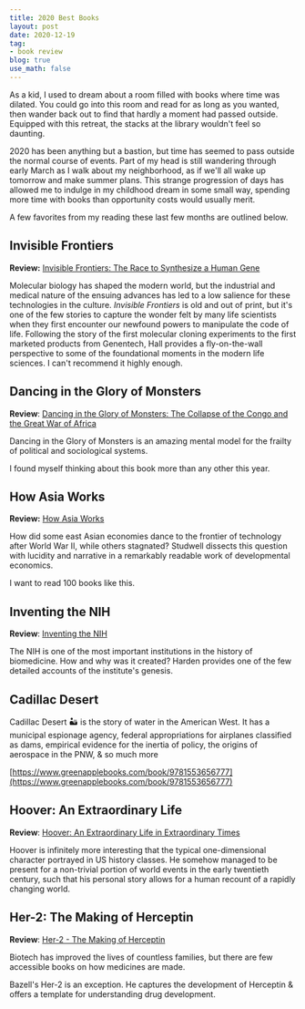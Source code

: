 ```yaml
---
title: 2020 Best Books
layout: post
date: 2020-12-19
tag:
- book review
blog: true
use_math: false
---
```


As a kid, I used to dream about a room filled with books where time was dilated.
You could go into this room and read for as long as you wanted, then wander back out to find that hardly a moment had passed outside.
Equipped with this retreat, the stacks at the library wouldn't feel so daunting.

2020 has been anything but a bastion, but time has seemed to pass outside the normal course of events.
Part of my head is still wandering through early March as I walk about my neighborhood, as if we'll all wake up tomorrow and make summer plans.
This strange progression of days has allowed me to indulge in my childhood dream in some small way, spending more time with books than opportunity costs would usually merit.

A few favorites from my reading these last few months are outlined below.

## Invisible Frontiers

**Review:** [Invisible Frontiers: The Race to Synthesize a Human Gene](https://www.notion.so/Invisible-Frontiers-The-Race-to-Synthesize-a-Human-Gene-9dc341fcc1c24723a38e9545c98417d9)

Molecular biology has shaped the modern world, but the industrial and medical nature of the ensuing advances has led to a low salience for these technologies in the culture. *Invisible Frontiers* is old and out of print, but it's one of the few stories to capture the wonder felt by many life scientists when they first encounter our newfound powers to manipulate the code of life. Following the story of the first molecular cloning experiments to the first marketed products from Genentech, Hall provides a fly-on-the-wall perspective to some of the foundational moments in the modern life sciences. I can't recommend it highly enough.

## Dancing in the Glory of Monsters

**Review**: [Dancing in the Glory of Monsters: The Collapse of the Congo and the Great War of Africa](https://www.notion.so/Dancing-in-the-Glory-of-Monsters-The-Collapse-of-the-Congo-and-the-Great-War-of-Africa-5dff49daa21a4c2fb1baf335a6e2a904)

Dancing in the Glory of Monsters is an amazing mental model for the frailty of political and sociological systems.

I found myself thinking about this book more than any other this year.

## How Asia Works

**Review:** [How Asia Works](https://www.notion.so/How-Asia-Works-18c89d9dd9b74814b8eaa1935f3b2db8)

How did some east Asian economies dance to the frontier of technology after World War II, while others stagnated? Studwell dissects this question with lucidity and narrative in a remarkably readable work of developmental economics.

I want to read 100 books like this.

## Inventing the NIH

**Review**: [Inventing the NIH](https://jkimmel.net/inventing_the_nih)

The NIH is one of the most important institutions in the history of biomedicine. How and why was it created? Harden provides one of the few detailed accounts of the institute's genesis.

## Cadillac Desert

Cadillac Desert 🏜 is the story of water in the American West. It has a municipal espionage agency, federal appropriations for airplanes classified as dams, empirical evidence for the inertia of policy, the origins of aerospace in the PNW, & so much more

[https://www.greenapplebooks.com/book/9781553656777](https://www.greenapplebooks.com/book/9781553656777)

## Hoover: An Extraordinary Life

**Review**: [Hoover: An Extraordinary Life in Extraordinary Times](https://www.notion.so/Hoover-An-Extraordinary-Life-in-Extraordinary-Times-9ecb67f0561541cdb8c15bceaf0cd57a)

Hoover is infinitely more interesting that the typical one-dimensional character portrayed in US history classes. He somehow managed to be present for a non-trivial portion of world events in the early twentieth century, such that his personal story allows for a human recount of a rapidly changing world.

## Her-2: The Making of Herceptin

**Review**: [Her-2 - The Making of Herceptin](http://jkimmel.net/her2/)

Biotech has improved the lives of countless families, but there are few accessible books on how medicines are made.

Bazell's Her-2 is an exception. He captures the development of Herceptin & offers a template for understanding drug development.
